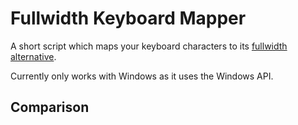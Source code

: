 # Fullwidth Keyboard Mapper

A short script which maps your keyboard characters to its [fullwidth alternative](<https://en.wikipedia.org/wiki/Halfwidth_and_Fullwidth_Forms_(Unicode_block)>).

Currently only works with Windows as it uses the Windows API.

## Comparison
